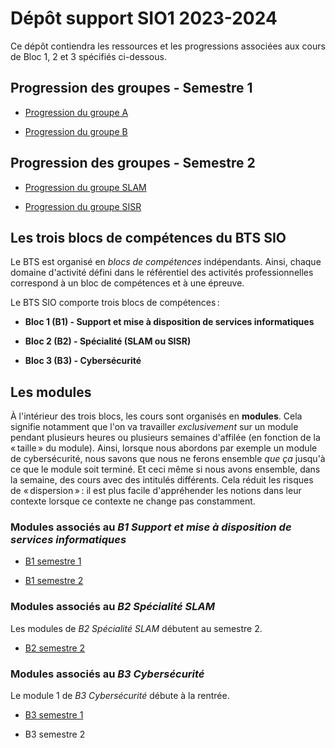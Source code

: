 # Dépôt support SIO1 2023-2024

Ce dépôt contiendra les ressources et les progressions associées aux cours de Bloc 1, 2 et 3 spécifiés ci-dessous.

## Progression des groupes - Semestre 1

- [Progression du groupe A](progressionGrA.md)

- [Progression du groupe B](progressionGrB.md)

## Progression des groupes - Semestre 2

- [Progression du groupe SLAM](progressionSLAM.md)

- [Progression du groupe SISR](progressionSISR.md)

## Les trois blocs de compétences du BTS SIO

Le BTS est organisé en _blocs de compétences_ indépendants. Ainsi, chaque domaine d'activité défini dans le référentiel des activités professionnelles correspond à un bloc de compétences et à une épreuve.

Le BTS SIO comporte trois blocs de compétences :

- **Bloc 1 (B1) - Support et mise à disposition de services informatiques**

- **Bloc 2 (B2) - Spécialité (SLAM ou SISR)**

- **Bloc 3 (B3) - Cybersécurité**

## Les modules

À l'intérieur des trois blocs, les cours sont organisés en **modules**. Cela signifie notamment que l'on va travailler _exclusivement_ sur un module pendant plusieurs heures ou plusieurs semaines d'affilée (en fonction de la « taille » du module). Ainsi, lorsque nous abordons par exemple un module de cybersécurité, nous savons que nous ne ferons ensemble _que ça_ jusqu'à ce que le module soit terminé. Et ceci même si nous avons ensemble, dans la semaine, des cours avec des intitulés différents. Cela réduit les risques de « dispersion » : il est plus facile d'appréhender les notions dans leur contexte lorsque ce contexte ne change pas constamment.

### Modules associés au _B1 Support et mise à disposition de services informatiques_

- [B1 semestre 1](bloc1/s1.md)

- [B1 semestre 2](bloc1/s2.md)

### Modules associés au _B2 Spécialité SLAM_

Les modules de _B2 Spécialité SLAM_ débutent au semestre 2.

- [B2 semestre 2](bloc2/s2.md)

### Modules associés au _B3 Cybersécurité_

Le module 1 de _B3 Cybersécurité_ débute à la rentrée.

- [B3 semestre 1](bloc3/s1.md)

- B3 semestre 2
